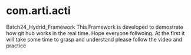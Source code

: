 # com.arti.acti
Batch24_Hydrid_Framework
This Framework is developed to demostrate how git hub works in the real time. Hope everyone follwoing.
At the first it will take some time to grasp and understand
please follow the video and practice

